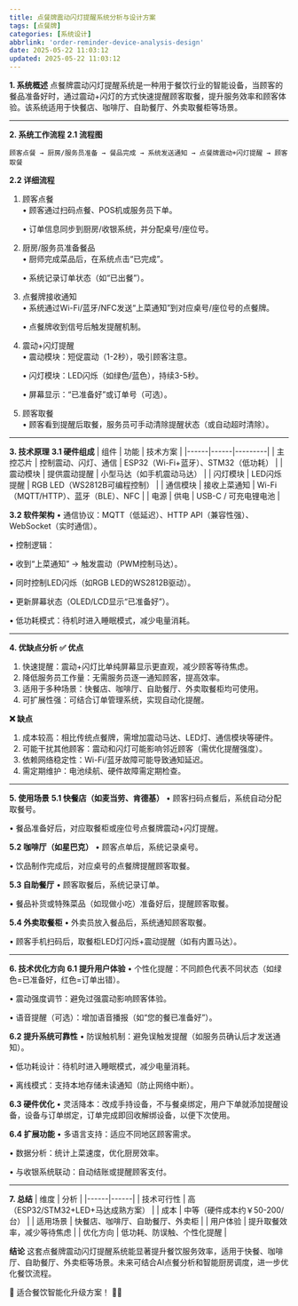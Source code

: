 ```yaml
---
title: 点餐牌震动闪灯提醒系统分析与设计方案
tags: [点餐牌]
categories: [系统设计]
abbrlink: 'order-reminder-device-analysis-design'
date: 2025-05-22 11:03:12
updated: 2025-05-22 11:03:12
---
```



**1. 系统概述**
点餐牌震动闪灯提醒系统是一种用于餐饮行业的智能设备，当顾客的餐品准备好时，通过震动+闪灯的方式快速提醒顾客取餐，提升服务效率和顾客体验。该系统适用于快餐店、咖啡厅、自助餐厅、外卖取餐柜等场景。

---

**2. 系统工作流程**
**2.1 流程图**
```
顾客点餐 → 厨房/服务员准备 → 餐品完成 → 系统发送通知 → 点餐牌震动+闪灯提醒 → 顾客取餐
```

**2.2 详细流程**
1. 顾客点餐  
   • 顾客通过扫码点餐、POS机或服务员下单。

   • 订单信息同步到厨房/收银系统，并分配桌号/座位号。


2. 厨房/服务员准备餐品  
   • 厨师完成菜品后，在系统点击“已完成”。

   • 系统记录订单状态（如“已出餐”）。


3. 点餐牌接收通知  
   • 系统通过Wi-Fi/蓝牙/NFC发送“上菜通知”到对应桌号/座位号的点餐牌。

   • 点餐牌收到信号后触发提醒机制。


4. 震动+闪灯提醒  
   • 震动模块：短促震动（1-2秒），吸引顾客注意。

   • 闪灯模块：LED闪烁（如绿色/蓝色），持续3-5秒。

   • 屏幕显示：“已准备好”或订单号（可选）。


5. 顾客取餐  
   • 顾客看到提醒后取餐，服务员可手动清除提醒状态（或自动超时清除）。


---

**3. 技术原理**
**3.1 硬件组成**
| 组件 | 功能 | 技术方案 |
|------|------|---------|
| 主控芯片 | 控制震动、闪灯、通信 | ESP32（Wi-Fi+蓝牙）、STM32（低功耗） |
| 震动模块 | 提供震动提醒 | 小型马达（如手机震动马达） |
| 闪灯模块 | LED闪烁提醒 | RGB LED（WS2812B可编程控制） |
| 通信模块 | 接收上菜通知 | Wi-Fi（MQTT/HTTP）、蓝牙（BLE）、NFC |
| 电源 | 供电 | USB-C / 可充电锂电池 |

**3.2 软件架构**
• 通信协议：MQTT（低延迟）、HTTP API（兼容性强）、WebSocket（实时通信）。

• 控制逻辑：

• 收到“上菜通知” → 触发震动（PWM控制马达）。

• 同时控制LED闪烁（如RGB LED的WS2812B驱动）。

• 更新屏幕状态（OLED/LCD显示“已准备好”）。

• 低功耗模式：待机时进入睡眠模式，减少电量消耗。


---

**4. 优缺点分析**
**✅ 优点**
1. 快速提醒：震动+闪灯比单纯屏幕显示更直观，减少顾客等待焦虑。
2. 降低服务员工作量：无需服务员逐一通知顾客，提高效率。
3. 适用于多种场景：快餐店、咖啡厅、自助餐厅、外卖取餐柜均可使用。
4. 可扩展性强：可结合订单管理系统，实现自动化提醒。

**❌ 缺点**
1. 成本较高：相比传统点餐牌，需增加震动马达、LED灯、通信模块等硬件。
2. 可能干扰其他顾客：震动和闪灯可能影响邻近顾客（需优化提醒强度）。
3. 依赖网络稳定性：Wi-Fi/蓝牙故障可能导致通知延迟。
4. 需定期维护：电池续航、硬件故障需定期检查。

---

**5. 使用场景**
**5.1 快餐店（如麦当劳、肯德基）**
• 顾客扫码点餐后，系统自动分配取餐号。

• 餐品准备好后，对应取餐柜或座位号点餐牌震动+闪灯提醒。


**5.2 咖啡厅（如星巴克）**
• 顾客点单后，系统记录桌号。

• 饮品制作完成后，对应桌号的点餐牌提醒顾客取餐。


**5.3 自助餐厅**
• 顾客取餐后，系统记录订单。

• 餐品补货或特殊菜品（如现做小吃）准备好后，提醒顾客取餐。


**5.4 外卖取餐柜**
• 外卖员放入餐品后，系统通知顾客取餐。

• 顾客手机扫码后，取餐柜LED灯闪烁+震动提醒（如有内置马达）。


---

**6. 技术优化方向**
**6.1 提升用户体验**
• 个性化提醒：不同颜色代表不同状态（如绿色=已准备好，红色=订单出错）。

• 震动强度调节：避免过强震动影响顾客体验。

• 语音提醒（可选）：增加语音播报（如“您的餐已准备好”）。


**6.2 提升系统可靠性**
• 防误触机制：避免误触发提醒（如服务员确认后才发送通知）。

• 低功耗设计：待机时进入睡眠模式，减少电量消耗。

• 离线模式：支持本地存储未读通知（防止网络中断）。


**6.3 硬件优化**
• 灵活降本：改成手持设备，不与餐桌绑定，用户下单就添加提醒设备，设备与订单绑定，订单完成即回收解绑设备，以便下次使用。


**6.4 扩展功能**
• 多语言支持：适应不同地区顾客需求。

• 数据分析：统计上菜速度，优化厨房效率。

• 与收银系统联动：自动结账或提醒顾客支付。


---

**7. 总结**
| 维度 | 分析 |
|------|------|
| 技术可行性 | 高（ESP32/STM32+LED+马达成熟方案） |
| 成本 | 中等（硬件成本约￥50-200/台） |
| 适用场景 | 快餐店、咖啡厅、自助餐厅、外卖柜 |
| 用户体验 | 提升取餐效率，减少等待焦虑 |
| 优化方向 | 低功耗、防误触、个性化提醒 |

**结论**
这套点餐牌震动闪灯提醒系统能显著提升餐饮服务效率，适用于快餐、咖啡厅、自助餐厅、外卖柜等场景。未来可结合AI点餐分析和智能厨房调度，进一步优化餐饮流程。

🚀 适合餐饮智能化升级方案！ 🍔🍟